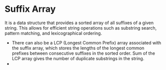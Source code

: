 # Suffix Array
It is a data structure that provides a sorted array of all suffixes of a given string. This allows for efficient string operations such as substring search, pattern matching, and lexicographical ordering.

- There can also be a LCP (Longest Common Prefix) array associated with the suffix array, which stores the lengths of the longest common prefixes between consecutive suffixes in the sorted order. Sum of the LCP array gives the number of duplicate substrings in the string.
-  